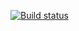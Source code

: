 [![Build status](https://ci.appveyor.com/api/projects/status/b56qh2fxt7j2c9a5?svg=true)](https://ci.appveyor.com/project/ZagrebelnySV/postmanecho)